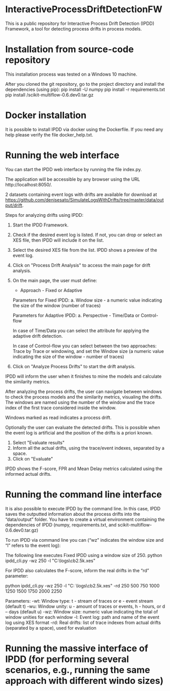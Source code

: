 # InteractiveProcessDriftDetectionFW
This is a public repository for Interactive Process Drift Detection (IPDD) Framework, a tool for detecting process drifts in process models. 

# Installation from source-code repository
This installation process was tested on a Windows 10 machine.

After you cloned the git repository, go to the project directory and install the dependencies (using pip):
pip install -U numpy
pip install -r requirements.txt
pip install /scikit-multiflow-0.6.dev0.tar.gz

# Docker installation
It is possible to install IPDD via docker using the Dockerfile. If you need any help please verify the file docker_help.txt. 

# Running the web interface
You can start the IPDD web interface by running the file index.py.

The application will be accessible by any browser using the URL http://localhost:8050/.

2 datasets containing event logs with drifts are available for download at https://github.com/denisesato/SimulateLogsWithDrifts/tree/master/data/output/drift. 

Steps for analyzing drifts using IPDD:

1) Start the IPDD Framework. 
 
2) Check if the desired event log is listed. If not, you can drop or select an XES file, then IPDD will include it on the list.

3) Select the desired XES file from the list. IPDD shows a preview of the event log. 

4) Click on "Process Drift Analysis" to access the main page for drift analysis.

5) On the main page, the user must define:

   - Approach - Fixed or Adaptive 
   
   Parameters for Fixed IPDD:
   a. Window size - a numeric value indicating the size of the window (number of traces)
   
   Parameters for Adaptive IPDD:
   a. Perspective - Time/Data or Control-flow
   
   In case of Time/Data you can select the attribute for applying the adaptive drift detection.
   
   In case of Control-flow you can select between the two approaches: Trace by Trace or windowing, and set the Window size (a numeric value indicating the size of the window - number of traces)

6) Click on "Analyze Process Drifts" to start the drift analysis. 

IPDD will inform the user when it finishes to mine the models and calculate the similarity metrics.

After analyzing the process drifts, the user can navigate between windows to check the process models and the similarity metrics, visualing the drifts. The windows are named using the number of the window and the trace index of the first trace considered inside the window.

Windows marked as read indicates a process drift. 

Optionally the user can evaluate the detected drifts. This is possible when the event log is artificial and the position of the drifts is a priori known.
1) Select "Evaluate results"
2) Inform all the actual drifts, using the trace/event indexes, separated by a space.
3) Click on "Evaluate"

IPDD shows the F-score, FPR and Mean Delay metrics calculated using the informed actual drifts. 

# Running the command line interface

It is also possible to execute IPDD by the command line. In this case, IPDD saves the outputted information about the process drifts into the “data/output” folder. You have to create a virtual environment containing the dependencies of IPDD (numpy, requirements.txt, and scikit-multiflow-0.6.dev0.tar.gz)

To run IPDD via command line you can (“wz” indicates the window size and “l” refers to the event log):

The following line executes Fixed IPDD using a window size of 250.
python ipdd_cli.py -wz 250 -l "C:\logs\cb2.5k.xes" 

For IPDD also calculates the F-score, inform the real drifts in the “rd” parameter:

python ipdd_cli.py -wz 250 -l "C: \logs\cb2.5k.xes" -rd 250 500 750 1000 1250 1500 1750 2000 2250

Parameters:
-wt: Window type: t - stream of traces or e - event stream (default t)
-wu: Window unity: u - amount of traces or events, h - hours, or d – days (default u)
-wz: Window size: numeric value indicating the total of window unities for each window
-l: Event log: path and name of the event log using XES format
-rd: Real drifts: list of trace indexes from actual drifts (separated by a space), used for evaluation

# Running the massive interface of IPDD (for performing several scenarios, e.g., running the same approach with different windo sizes)
